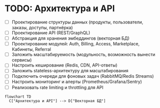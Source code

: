 # TODO: Архитектура и API

- [ ] Проектирование структуры данных (продукты, пользователи, заказы, доступы, партнёрка)
- [ ] Проектирование API (REST/GraphQL)
- [ ] Абстракция для хранения эмбеддингов (векторная БД)
- [ ] Проектирование модулей: Auth, Billing, Access, Marketplace, Кабинеты, Referral
- [ ] Заложить масштабируемость (модульность, возможность вынести сервисы)
- [ ] Настроить кеширование (Redis, CDN, API-ответы)
- [ ] Заложить stateless-архитектуру для масштабирования
- [ ] Подключить очереди для фоновых задач (RabbitMQ/Redis Streams)
- [ ] Настроить мониторинг и алерты (Prometheus/Grafana/Sentry)
- [ ] Реализовать rate limiting и throttling для API

```mermaid
flowchart TD
  C["Архитектура и API"] --> D["Векторная БД"]
```
